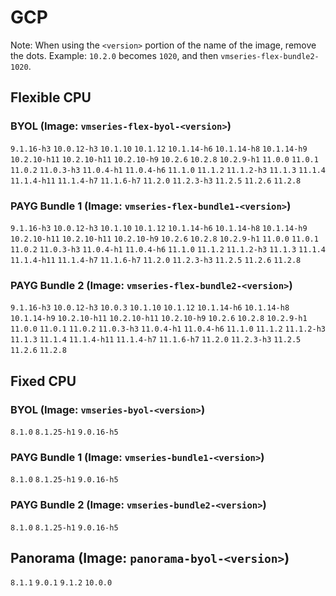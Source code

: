 
# GCP
Note: When using the `<version>` portion of the name of the image, remove the dots. Example: `10.2.0` becomes `1020`, and then `vmseries-flex-bundle2-1020`.
## Flexible CPU

### BYOL (Image: `vmseries-flex-byol-<version>`)
`9.1.16-h3` `10.0.12-h3` `10.1.10` `10.1.12` `10.1.14-h6` `10.1.14-h8` `10.1.14-h9` `10.2.10-h11` `10.2.10-h11` `10.2.10-h9` `10.2.6` `10.2.8` `10.2.9-h1` `11.0.0` `11.0.1` `11.0.2` `11.0.3-h3` `11.0.4-h1` `11.0.4-h6` `11.1.0` `11.1.2` `11.1.2-h3` `11.1.3` `11.1.4` `11.1.4-h11` `11.1.4-h7` `11.1.6-h7` `11.2.0` `11.2.3-h3` `11.2.5` `11.2.6` `11.2.8` 
### PAYG Bundle 1 (Image: `vmseries-flex-bundle1-<version>`)
`9.1.16-h3` `10.0.12-h3` `10.1.10` `10.1.12` `10.1.14-h6` `10.1.14-h8` `10.1.14-h9` `10.2.10-h11` `10.2.10-h11` `10.2.10-h9` `10.2.6` `10.2.8` `10.2.9-h1` `11.0.0` `11.0.1` `11.0.2` `11.0.3-h3` `11.0.4-h1` `11.0.4-h6` `11.1.0` `11.1.2` `11.1.2-h3` `11.1.3` `11.1.4` `11.1.4-h11` `11.1.4-h7` `11.1.6-h7` `11.2.0` `11.2.3-h3` `11.2.5` `11.2.6` `11.2.8` 
### PAYG Bundle 2 (Image: `vmseries-flex-bundle2-<version>`)
`9.1.16-h3` `10.0.12-h3` `10.0.3` `10.1.10` `10.1.12` `10.1.14-h6` `10.1.14-h8` `10.1.14-h9` `10.2.10-h11` `10.2.10-h11` `10.2.10-h9` `10.2.6` `10.2.8` `10.2.9-h1` `11.0.0` `11.0.1` `11.0.2` `11.0.3-h3` `11.0.4-h1` `11.0.4-h6` `11.1.0` `11.1.2` `11.1.2-h3` `11.1.3` `11.1.4` `11.1.4-h11` `11.1.4-h7` `11.1.6-h7` `11.2.0` `11.2.3-h3` `11.2.5` `11.2.6` `11.2.8` 
## Fixed CPU

### BYOL (Image: `vmseries-byol-<version>`)
`8.1.0` `8.1.25-h1` `9.0.16-h5` 
### PAYG Bundle 1 (Image: `vmseries-bundle1-<version>`)
`8.1.0` `8.1.25-h1` `9.0.16-h5` 
### PAYG Bundle 2 (Image: `vmseries-bundle2-<version>`)
`8.1.0` `8.1.25-h1` `9.0.16-h5` 

## Panorama (Image: `panorama-byol-<version>`)
`8.1.1` `9.0.1` `9.1.2` `10.0.0` 
